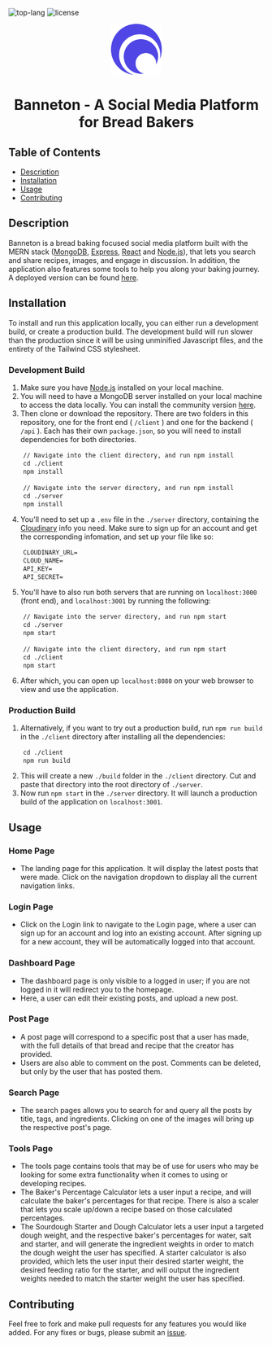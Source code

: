 ![top-lang](https://img.shields.io/github/languages/top/inknsharps/banneton)
![license](https://img.shields.io/github/license/inknsharps/banneton)

<p align="center">
    <img src="./client/public/banneton.svg" width=100 height=100 alt="banneton" />
</p>

<h1 align="center"> Banneton - A Social Media Platform for Bread Bakers</h1>

## Table of Contents
* [Description](#description)  
* [Installation](#installation)  
* [Usage](#usage)  
* [Contributing](#contributing)  

## Description

Banneton is a bread baking focused social media platform built with the MERN stack ([MongoDB](https://www.mongodb.com/), [Express](http://expressjs.com/), [React](https://reactjs.org/) and [Node.js](https://nodejs.dev/)), that lets you search and share recipes, images, and engage in discussion. In addition, the application also features some tools to help you along your baking journey. A deployed version can be found [here](https://limitless-hamlet-15762.herokuapp.com/#/).

## Installation

To install and run this application locally, you can either run a development build, or create a production build. The development build will run slower than the production since it will be using unminified Javascript files, and the entirety of the Tailwind CSS stylesheet.

### Development Build

1. Make sure you have [Node.js](https://nodejs.dev/) installed on your local machine.
2. You will need to have a MongoDB server installed on your local machine to access the data locally. You can install the community version [here](https://www.mongodb.com/try/download/community).
3. Then clone or download the repository. There are two folders in this repository, one for the front end ( `/client` ) and one for the backend ( `/api` ). Each has their own `package.json`, so you will need to install dependencies for both directories.
```
    // Navigate into the client directory, and run npm install
    cd ./client
    npm install

    // Navigate into the server directory, and run npm install
    cd ./server
    npm install
```
4. You'll need to set up a `.env` file in the `./server` directory, containing the [Cloudinary](https://cloudinary.com/) info you need. Make sure to sign up for an account and get the corresponding infomation, and set up your file like so:
```
    CLOUDINARY_URL=
    CLOUD_NAME=
    API_KEY=
    API_SECRET=
```
5. You'll have to also run both servers that are running on `localhost:3000` (front end), and `localhost:3001` by running the following:
```
    // Navigate into the server directory, and run npm start
    cd ./server
    npm start

    // Navigate into the client directory, and run npm start
    cd ./client
    npm start
```
6. After which, you can open up `localhost:8080` on your web browser to view and use the application.

### Production Build

1. Alternatively, if you want to try out a production build, run `npm run build` in the `./client` directory after installing all the dependencies:
```
    cd ./client
    npm run build
```
2. This will create a new `./build` folder in the `./client` directory. Cut and paste that directory into the root directory of `./server`.
3. Now run `npm start` in the `./server` directory. It will launch a production build of the application on `localhost:3001`.

## Usage

### Home Page
* The landing page for this application. It will display the latest posts that were made. Click on the navigation dropdown to display all the current navigation links.

### Login Page
* Click on the Login link to navigate to the Login page, where a user can sign up for an account and log into an existing account. After signing up for a new account, they will be automatically logged into that account.

### Dashboard Page
* The dashboard page is only visible to a logged in user; if you are not logged in it will redirect you to the homepage. 
* Here, a user can edit their existing posts, and upload a new post.

### Post Page
* A post page will correspond to a specific post that a user has made, with the full details of that bread and recipe that the creator has provided.
* Users are also able to comment on the post. Comments can be deleted, but only by the user that has posted them.

### Search Page
* The search pages allows you to search for and query all the posts by title, tags, and ingredients. Clicking on one of the images will bring up the respective post's page.

### Tools Page
* The tools page contains tools that may be of use for users who may be looking for some extra functionality when it comes to using or developing recipes.
* The Baker's Percentage Calculator lets a user input a recipe, and will calculate the baker's percentages for that recipe. There is also a scaler that lets you scale up/down a recipe based on those calculated percentages.
* The Sourdough Starter and Dough Calculator lets a user input a targeted dough weight, and the respective baker's percentages for water, salt and starter, and will generate the ingredient weights in order to match the dough weight the user has specified. A starter calculator is also provided, which lets the user input their desired starter weight, the desired feeding ratio for the starter, and will output the ingredient weights needed to match the starter weight the user has specified.

## Contributing

Feel free to fork and make pull requests for any features you would like added. For any fixes or bugs, please submit an [issue](https://github.com/inknsharps/banneton/issues).
